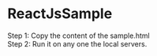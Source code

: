 # ReactJsSample

Step 1: Copy the content of the sample.html<br>
Step 2: Run it on any one the local servers.
